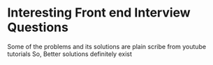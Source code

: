 # Interesting Front end Interview Questions

Some of the problems and its solutions are plain scribe from youtube tutorials
So, Better solutions definitely exist
